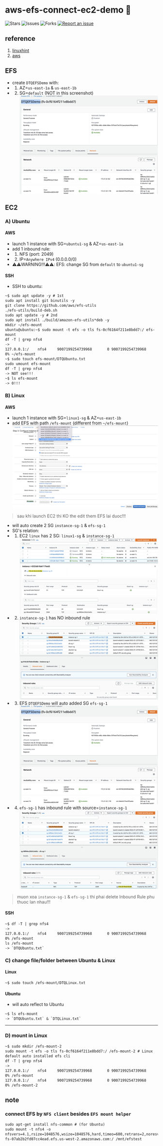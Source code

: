 # aws-efs-connect-ec2-demo 🐳

![Stars](https://img.shields.io/github/stars/tquangdo/aws-efs-connect-ec2-demo?color=f05340)
![Issues](https://img.shields.io/github/issues/tquangdo/aws-efs-connect-ec2-demo?color=f05340)
![Forks](https://img.shields.io/github/forks/tquangdo/aws-efs-connect-ec2-demo?color=f05340)
[![Report an issue](https://img.shields.io/badge/Support-Issues-green)](https://github.com/tquangdo/aws-efs-connect-ec2-demo/issues/new)

## reference
1. [linuxhint](https://linuxhint.com/mount-efs-ec2-instances/)
2. [aws](https://docs.aws.amazon.com/efs/latest/ug/troubleshooting-efs-mounting.html)

## EFS
- create `DTQEFSDemo` with:
- 1. AZ=`us-east-1a` & `us-east-1b`
- 2. SG=`default` (NOT in this screenshot)
![4](screenshots/4.png)

## EC2
### A) Ubuntu
#### AWS
- launch 1 instance with SG=`ubuntu1-sg` & AZ=`us-east-1a`
- add 1 inbound rule:
- 1. NFS (port: 2049)
- 2. IP=`Anywhere IPv4` (0.0.0.0/0)
- ⚠️⚠️WARNING!!!⚠️⚠️: EFS: change SG from `default` to `ubuntu1-sg`
#### SSH
- SSH to ubuntu:
```shell
~$ sudo apt update -y # 1st
sudo apt install git binutils -y
git clone https://github.com/aws/efs-utils
./efs-utils/build-deb.sh
sudo apt update -y # 2nd
sudo apt install ./build/amazon-efs-utils*deb -y
mkdir ~/efs-mount
ubuntu@ubuntu:~$ sudo mount -t efs -o tls fs-0cf6164f211e8bdd7:/ efs-mount
df -T | grep nfs4
->
127.0.0.1:/    nfs4     9007199254739968       0 9007199254739968    0% ~/efs-mount
~$ sudo touch efs-mount/DTQUbuntu.txt
sudo umount efs-mount
df -T | grep nfs4
-> NOT see!!!
~$ ls efs-mount
-> 0!!!
```
### B) Linux
#### AWS
- launch 1 instance with SG=`linux1-sg` & AZ=`us-east-1b`
- add EFS with path `/efs-mount` (different from `~/efs-mount`)
![addefs](screenshots/addefs.png)
> sau khi launch EC2 thi KO the edit them EFS lai duoc!!!
- will auto create 2 SG `instance-sg-1` & `efs-sg-1`
- SG's relation:
- 1. EC2 `linux` has 2 SG: `linux1-sg` & `instance-sg-1`
![3](screenshots/3.png)
- 2. `instance-sg-1` has NO inbound rule
![1](screenshots/1.png)
- 3. EFS `DTQEFSDemo` will auto added SG `efs-sg-1`
![4](screenshots/4.png)
- 4. `efs-sg-1` has inbound rule with source=`instance-sg-1`
![2](screenshots/2.png)
> muon xoa `instance-sg-1` & `efs-sg-1` thi phai delete Inbound Rule phu thuoc lan nhau!!!
#### SSH
```shell
~$ df -T | grep nfs4
->
127.0.0.1:/    nfs4     9007199254739968       0 9007199254739968    0% /efs-mount
ls /efs-mount
-> `DTQUbuntu.txt`
```
### C) change file/folder between Ubuntu & Linux
#### Linux
```shell
~$ sudo touch /efs-mount/DTQLinux.txt
```
#### Ubuntu
- will auto reflect to Ubuntu
```shell
~$ ls efs-mount
-> `DTQUbuntu.txt` & `DTQLinux.txt`
```
---
### D) mount in Linux
```shell
~$ sudo mkdir /efs-mount-2
sudo mount -t efs -o tls fs-0cf6164f211e8bdd7:/ /efs-mount-2 # Linux default auto installed efs cli
df -T | grep nfs4
->
127.0.0.1:/    nfs4     9007199254739968       0 9007199254739968    0% /efs-mount
127.0.0.1:/    nfs4     9007199254739968       0 9007199254739968    0% /efs-mount-2
```

## note
### connect EFS by `NFS client` besides `EFS mount helper`
```shell
sudo apt-get install nfs-common # (for Ubuntu)
sudo mount -t nfs4 -o nfsvers=4.1,rsize=1048576,wsize=1048576,hard,timeo=600,retrans=2,noresvport fs-07ab2b2fd07cc4ead.efs.us-west-2.amazonaws.com:/ /mnt/efstest
```